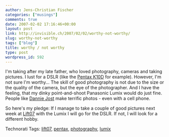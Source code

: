 ```yaml
---
author: Jens-Christian Fischer
categories: ["musings"]
comments: true
date: 2007-02-02 17:16:46+00:00
layout: post
link: http://invisible.ch/2007/02/02/worthy-not-worthy/
slug: worthy-not-worthy
tags: ["blog"]
title: worthy / not worthy
type: post
wordpress_id: 592
---
```


I'm taking after my late father, who loved photography, cameras and taking pictures. I lust for a DSLR (like the [Pentax K10D][1] for example). However, I'm not sure I'm worthy... The skill of good photography is not due to the size or the quality of the camera, but the eye of the photographer. And I have the feeling, that my dinky point-and-shoot Panasonic Lumix would do just fine. People like [Dannie Jost][3] make terrific photos - even with a cell phone.

So here's my pledge: If I manage to take a couple of good pictures next week at [Lift07][2] with the Lumix I will go for the DSLR. If not, I will look for a different hobby.


[1]: http://www.dpreview.com/reviews/pentaxk10d/
[2]: http://www.liftconference.com
[3]: http://uncondition.blogspot.com



Technorati Tags: [lift07](http://www.technorati.com/tag/lift07), [pentax](http://www.technorati.com/tag/pentax), [photography](http://www.technorati.com/tag/photography), [lumix](http://www.technorati.com/tag/lumix)
